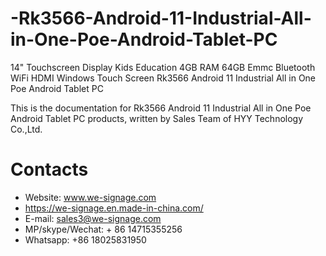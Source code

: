 # -Rk3566-Android-11-Industrial-All-in-One-Poe-Android-Tablet-PC
14" Touchscreen Display Kids Education 4GB RAM 64GB Emmc Bluetooth WiFi HDMI Windows Touch Screen Rk3566 Android 11 Industrial All in One Poe Android Tablet PC

This is the documentation for Rk3566 Android 11 Industrial All in One Poe Android Tablet PC products, written by Sales Team of HYY Technology Co.,Ltd.

# Contacts
- Website: www.we-signage.com
- https://we-signage.en.made-in-china.com/
- E-mail: sales3@we-signage.com
- MP/skype/Wechat: + 86 14715355256
- Whatsapp: +86 18025831950
